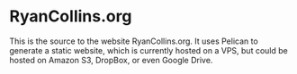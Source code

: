 # RyanCollins.org

This is the source to the website RyanCollins.org. It uses Pelican to
generate a static website, which is currently hosted on a VPS, but could
be hosted on Amazon S3, DropBox, or even Google Drive.


